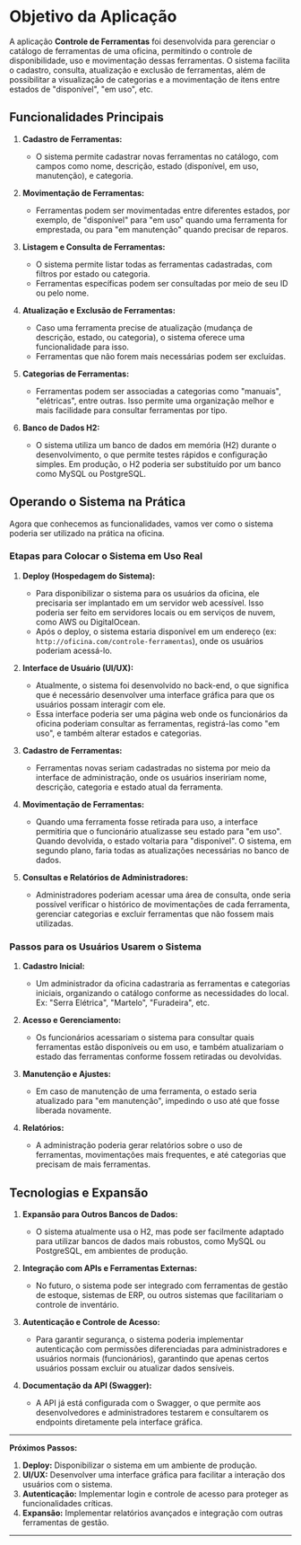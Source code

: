 # Objetivo da Aplicação

A aplicação **Controle de Ferramentas** foi desenvolvida para gerenciar o catálogo de ferramentas de uma oficina, permitindo o controle de disponibilidade, uso e movimentação dessas ferramentas. O sistema facilita o cadastro, consulta, atualização e exclusão de ferramentas, além de possibilitar a visualização de categorias e a movimentação de itens entre estados de "disponível", "em uso", etc.

## Funcionalidades Principais

1. **Cadastro de Ferramentas:**
   - O sistema permite cadastrar novas ferramentas no catálogo, com campos como nome, descrição, estado (disponível, em uso, manutenção), e categoria.

2. **Movimentação de Ferramentas:**
   - Ferramentas podem ser movimentadas entre diferentes estados, por exemplo, de "disponível" para "em uso" quando uma ferramenta for emprestada, ou para "em manutenção" quando precisar de reparos.

3. **Listagem e Consulta de Ferramentas:**
   - O sistema permite listar todas as ferramentas cadastradas, com filtros por estado ou categoria.
   - Ferramentas específicas podem ser consultadas por meio de seu ID ou pelo nome.

4. **Atualização e Exclusão de Ferramentas:**
   - Caso uma ferramenta precise de atualização (mudança de descrição, estado, ou categoria), o sistema oferece uma funcionalidade para isso.
   - Ferramentas que não forem mais necessárias podem ser excluídas.

5. **Categorias de Ferramentas:**
   - Ferramentas podem ser associadas a categorias como "manuais", "elétricas", entre outras. Isso permite uma organização melhor e mais facilidade para consultar ferramentas por tipo.

6. **Banco de Dados H2:**
   - O sistema utiliza um banco de dados em memória (H2) durante o desenvolvimento, o que permite testes rápidos e configuração simples. Em produção, o H2 poderia ser substituído por um banco como MySQL ou PostgreSQL.

## Operando o Sistema na Prática

Agora que conhecemos as funcionalidades, vamos ver como o sistema poderia ser utilizado na prática na oficina.

### Etapas para Colocar o Sistema em Uso Real

1. **Deploy (Hospedagem do Sistema):**
   - Para disponibilizar o sistema para os usuários da oficina, ele precisaria ser implantado em um servidor web acessível. Isso poderia ser feito em servidores locais ou em serviços de nuvem, como AWS ou DigitalOcean.
   - Após o deploy, o sistema estaria disponível em um endereço (ex: `http://oficina.com/controle-ferramentas`), onde os usuários poderiam acessá-lo.

2. **Interface de Usuário (UI/UX):**
   - Atualmente, o sistema foi desenvolvido no back-end, o que significa que é necessário desenvolver uma interface gráfica para que os usuários possam interagir com ele.
   - Essa interface poderia ser uma página web onde os funcionários da oficina poderiam consultar as ferramentas, registrá-las como "em uso", e também alterar estados e categorias.

3. **Cadastro de Ferramentas:**
   - Ferramentas novas seriam cadastradas no sistema por meio da interface de administração, onde os usuários inseririam nome, descrição, categoria e estado atual da ferramenta.

4. **Movimentação de Ferramentas:**
   - Quando uma ferramenta fosse retirada para uso, a interface permitiria que o funcionário atualizasse seu estado para "em uso". Quando devolvida, o estado voltaria para "disponível". O sistema, em segundo plano, faria todas as atualizações necessárias no banco de dados.

5. **Consultas e Relatórios de Administradores:**
   - Administradores poderiam acessar uma área de consulta, onde seria possível verificar o histórico de movimentações de cada ferramenta, gerenciar categorias e excluir ferramentas que não fossem mais utilizadas.

### Passos para os Usuários Usarem o Sistema

1. **Cadastro Inicial:**
   - Um administrador da oficina cadastraria as ferramentas e categorias iniciais, organizando o catálogo conforme as necessidades do local. Ex: "Serra Elétrica", "Martelo", "Furadeira", etc.

2. **Acesso e Gerenciamento:**
   - Os funcionários acessariam o sistema para consultar quais ferramentas estão disponíveis ou em uso, e também atualizariam o estado das ferramentas conforme fossem retiradas ou devolvidas.

3. **Manutenção e Ajustes:**
   - Em caso de manutenção de uma ferramenta, o estado seria atualizado para "em manutenção", impedindo o uso até que fosse liberada novamente.

4. **Relatórios:**
   - A administração poderia gerar relatórios sobre o uso de ferramentas, movimentações mais frequentes, e até categorias que precisam de mais ferramentas.

## Tecnologias e Expansão

1. **Expansão para Outros Bancos de Dados:**
   - O sistema atualmente usa o H2, mas pode ser facilmente adaptado para utilizar bancos de dados mais robustos, como MySQL ou PostgreSQL, em ambientes de produção.

2. **Integração com APIs e Ferramentas Externas:**
   - No futuro, o sistema pode ser integrado com ferramentas de gestão de estoque, sistemas de ERP, ou outros sistemas que facilitariam o controle de inventário.

3. **Autenticação e Controle de Acesso:**
   - Para garantir segurança, o sistema poderia implementar autenticação com permissões diferenciadas para administradores e usuários normais (funcionários), garantindo que apenas certos usuários possam excluir ou atualizar dados sensíveis.

4. **Documentação da API (Swagger):**
   - A API já está configurada com o Swagger, o que permite aos desenvolvedores e administradores testarem e consultarem os endpoints diretamente pela interface gráfica.

---

**Próximos Passos:**

1. **Deploy:** Disponibilizar o sistema em um ambiente de produção.
2. **UI/UX:** Desenvolver uma interface gráfica para facilitar a interação dos usuários com o sistema.
3. **Autenticação:** Implementar login e controle de acesso para proteger as funcionalidades críticas.
4. **Expansão:** Implementar relatórios avançados e integração com outras ferramentas de gestão.

---
